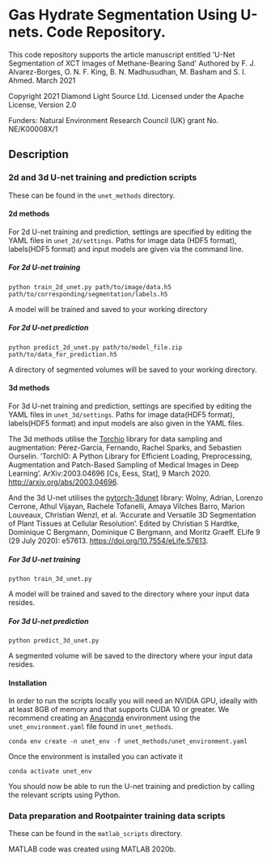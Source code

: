 # Gas Hydrate Segmentation Using U-nets. Code Repository.

This code repository supports the article manuscript entitled 'U-Net Segmentation of XCT Images of Methane-Bearing Sand'
Authored by F. J. Alvarez-Borges, O. N. F. King, B. N. Madhusudhan, M. Basham and S. I. Ahmed.
March 2021

Copyright 2021 Diamond Light Source Ltd.
Licensed under the Apache License, Version 2.0

Funders:
Natural Environment Research Council (UK) grant No. NE/K00008X/1

## Description

### 2d and 3d U-net training and prediction scripts 

These can be found in the `unet_methods` directory. 

#### 2d methods

For 2d U-net training and prediction, settings are specified by editing the YAML files in `unet_2d/settings`. Paths for image data (HDF5 format), labels(HDF5 format) and input models are given via the command line.

##### For 2d U-net training

```shell
python train_2d_unet.py path/to/image/data.h5 path/to/corresponding/segmentation/labels.h5
```

A model will be trained and saved to your working directory

##### For 2d U-net prediction

```shell
python predict_2d_unet.py path/to/model_file.zip path/to/data_for_prediction.h5
```

A directory of segmented volumes will be saved to your working directory.

#### 3d methods

For 3d U-net training and prediction, settings are specified by editing the YAML files in `unet_3d/settings`. Paths for image data(HDF5 format), labels(HDF5 format) and input models are also given in the YAML files.

The 3d methods utilise the [Torchio](https://github.com/fepegar/torchio) library for data sampling and augmentation:
Pérez-García, Fernando, Rachel Sparks, and Sebastien Ourselin. ‘TorchIO: A Python Library for Efficient Loading, Preprocessing, Augmentation and Patch-Based Sampling of Medical Images in Deep Learning’. ArXiv:2003.04696 [Cs, Eess, Stat], 9 March 2020. http://arxiv.org/abs/2003.04696.

And the 3d U-net utilises the [pytorch-3dunet](https://github.com/wolny/pytorch-3dunet) library:
Wolny, Adrian, Lorenzo Cerrone, Athul Vijayan, Rachele Tofanelli, Amaya Vilches Barro, Marion Louveaux, Christian Wenzl, et al. ‘Accurate and Versatile 3D Segmentation of Plant Tissues at Cellular Resolution’. Edited by Christian S Hardtke, Dominique C Bergmann, Dominique C Bergmann, and Moritz Graeff. ELife 9 (29 July 2020): e57613. https://doi.org/10.7554/eLife.57613.


##### For 3d U-net training

```shell
python train_3d_unet.py 
```

A model will be trained and saved to the directory where your input data resides.

##### For 3d U-net prediction

```shell
python predict_3d_unet.py
```

A segmented volume will be saved to the directory where your input data resides.

#### Installation

In order to run the scripts locally you will need an NVIDIA GPU, ideally with at least 8GB of memory and that supports CUDA 10 or greater. We recommend creating an [Anaconda](https://www.anaconda.com/products/individual#Downloads) environment using the `unet_environment.yaml` file found in `unet_methods`.

```shell
conda env create -n unet_env -f unet_methods/unet_environment.yaml
```

Once the environment is installed you can activate it

```shell
conda activate unet_env
```
You should now be able to run the U-net training and prediction by calling the relevant scripts using Python. 

### Data preparation and Rootpainter training data scripts

These can be found in the `matlab_scripts` directory.

MATLAB code was created using MATLAB 2020b.